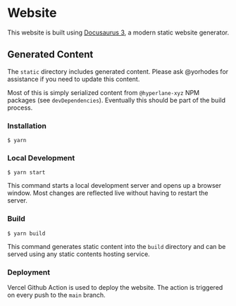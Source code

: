 # Website

This website is built using [Docusaurus 3](https://docusaurus.io/), a modern static website generator.

## Generated Content

The `static` directory includes generated content. Please ask @yorhodes for assistance if you need to update this content.

Most of this is simply serialized content from `@hyperlane-xyz` NPM packages (see `devDependencies`). Eventually this should be part of the build process.

### Installation

```
$ yarn
```

### Local Development

```
$ yarn start
```

This command starts a local development server and opens up a browser window. Most changes are reflected live without having to restart the server.

### Build

```
$ yarn build
```

This command generates static content into the `build` directory and can be served using any static contents hosting service.

### Deployment

Vercel Github Action is used to deploy the website. The action is triggered on every push to the `main` branch.

